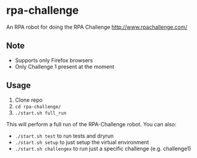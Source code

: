 # rpa-challenge
An RPA robot for doing the RPA Challenge http://www.rpachallenge.com/

## Note
* Supports only Firefox browsers
* Only Challenge 1 present at the moment 

## Usage
1. Clone repo
2. `cd rpa-challenge/`
3. `./start.sh full_run`

This will perform a full run of the RPA-Challenge robot.
You can also:
* `./start.sh test` to run tests and dryrun
* `./start.sh setup` to just setup the virtual environment
* `./start.sh challengex` to run just a specific challenge (e.g. challenge1)